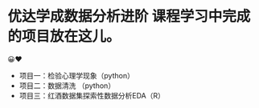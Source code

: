 # 优达学成数据分析进阶  课程学习中完成的项目放在这儿。    
😀❤  

+ 项目一：检验心理学现象（python）
+ 项目二：数据清洗 （python）
+ 项目三：红酒数据集探索性数据分析EDA（R）  
